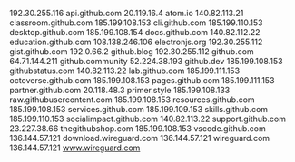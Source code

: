 192.30.255.116 api.github.com
20.119.16.4 atom.io
140.82.113.21 classroom.github.com
185.199.108.153 cli.github.com
185.199.110.153 desktop.github.com
185.199.108.154 docs.github.com
140.82.112.22 education.github.com
108.138.246.106 electronjs.org
192.30.255.112 gist.github.com
192.0.66.2 github.blog
192.30.255.112 github.com
64.71.144.211 github.community
52.224.38.193 github.dev
185.199.108.153 githubstatus.com
140.82.113.22 lab.github.com
185.199.111.153 octoverse.github.com
185.199.108.153 pages.github.com
185.199.111.153 partner.github.com
20.118.48.3 primer.style
185.199.108.133 raw.githubusercontent.com
185.199.108.153 resources.github.com
185.199.108.153 services.github.com
185.199.109.153 skills.github.com
185.199.110.153 socialimpact.github.com
140.82.113.22 support.github.com
23.227.38.66 thegithubshop.com
185.199.108.153 vscode.github.com
136.144.57.121 download.wireguard.com
136.144.57.121 wireguard.com
136.144.57.121 www.wireguard.com
